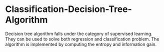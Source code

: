 # Classification-Decision-Tree-Algorithm
Decision tree algorithm falls under the category of supervised learning. They can be used to solve both regression and classification problem. The algorithm is implemented by computing the entropy and information gain.

